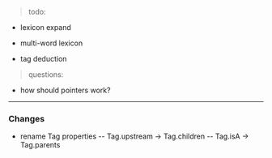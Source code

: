 > todo:

- lexicon expand

- multi-word lexicon

- tag deduction

> questions:

- how should pointers work?

---

### Changes

- rename Tag properties
  -- Tag.upstream -> Tag.children
  -- Tag.isA -> Tag.parents
